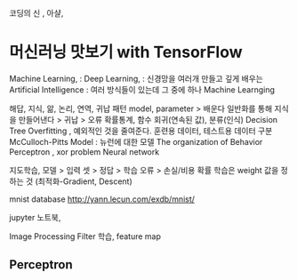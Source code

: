 코딩의 신 , 아샬,

# 머신러닝 맛보기 with TensorFlow
Machine Learning, :
Deep Learning, : 신경망을 여러개 만들고 깊게 배우는
Artificial Intelligence : 여러 방식들이 있는데 그 중에 하나 Machine Learnging

해답, 지식, 앎, 논리, 연역, 귀납
패턴
model, parameter > 배운다
일반화를 통해 지식을 만들어낸다 > 귀납 > 오류
확률통계, 함수
회귀(연속된 값), 분류(인식)
Decision Tree
Overfitting , 예외적인 것을 줄여준다.
훈련용 데이터, 테스트용 데이터 구분
McCulloch-Pitts Model : 뉴런에 대한 모델
The organization of Behavior
Perceptron , xor problem
Neural network

지도학습, 모델 > 입력 셋 > 정답 > 학습
오류 > 손실/비용
확률
학습은 weight 값을 정하는 것 (최적화-Gradient, Descent)

mnist database
http://yann.lecun.com/exdb/mnist/

jupyter 노트북,

Image Processing
Filter 학습, feature map

## Perceptron
